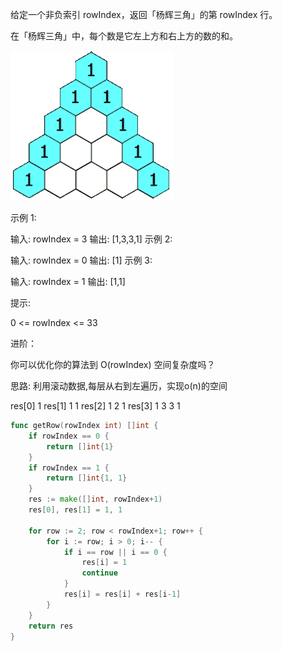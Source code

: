 给定一个非负索引 rowIndex，返回「杨辉三角」的第 rowIndex 行。

在「杨辉三角」中，每个数是它左上方和右上方的数的和。

![图片](../images/118.gif)

示例 1:

输入: rowIndex = 3
输出: [1,3,3,1]
示例 2:

输入: rowIndex = 0
输出: [1]
示例 3:

输入: rowIndex = 1
输出: [1,1]
 

提示:

0 <= rowIndex <= 33
 

进阶：

你可以优化你的算法到 O(rowIndex) 空间复杂度吗？


思路: 利用滚动数据,每层从右到左遍历，实现o(n)的空间

res[0] 1
res[1] 1 1
res[2] 1 2 1
res[3] 1 3 3 1



```go
func getRow(rowIndex int) []int {
    if rowIndex == 0 {
        return []int{1}
    }
    if rowIndex == 1 {
        return []int{1, 1}
    }
    res := make([]int, rowIndex+1)
    res[0], res[1] = 1, 1

    for row := 2; row < rowIndex+1; row++ {
        for i := row; i > 0; i-- {
            if i == row || i == 0 {
                res[i] = 1
                continue
            }
            res[i] = res[i] + res[i-1]
        }
    }
    return res
}

```

